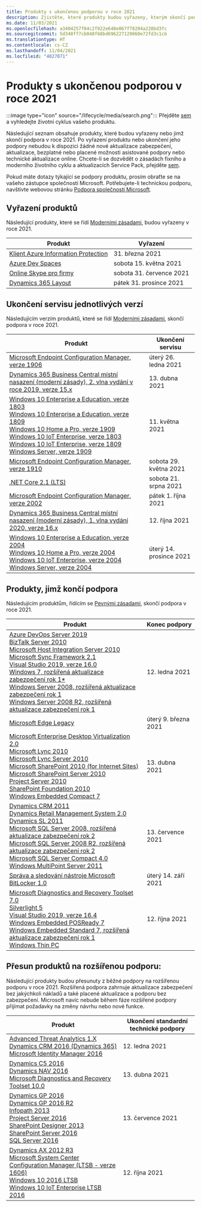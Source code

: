 ```yaml
---
title: Produkty s ukončenou podporou v roce 2021
description: Zjistěte, které produkty budou vyřazeny, kterým skončí podpora nebo přejdou z běžné na rozšířenou podporu v roce 2021.
ms.date: 11/03/2021
ms.openlocfilehash: a3404257f04c2f022e648e067f78204a220bd3fc
ms.sourcegitcommit: 5d340ff7cb048f68bd696227129860e72fd3c1cb
ms.translationtype: HT
ms.contentlocale: cs-CZ
ms.lasthandoff: 11/04/2021
ms.locfileid: "4027871"
---
```

# <a name="products-ending-support-in-2021"></a>Produkty s ukončenou podporou v roce 2021

:::image type="icon" source="/lifecycle/media/search.png":::
Přejděte [sem](/lifecycle/products/) a vyhledejte životní cyklus vašeho produktu.

Následující seznam obsahuje produkty, které budou vyřazeny nebo jimž skončí podpora v roce 2021. Po vyřazení produktu nebo ukončení jeho podpory nebudou k dispozici žádné nové aktualizace zabezpečení, aktualizace, bezplatné nebo placené možnosti asistované podpory nebo technické aktualizace online. Chcete-li se dozvědět o zásadách fixního a moderního životního cyklu a aktualizacích Service Pack, přejděte [sem](/lifecycle/overview/product-end-of-support-overview).

Pokud máte dotazy týkající se podpory produktu, prosím obraťte se na vašeho zástupce společnosti Microsoft. Potřebujete-li technickou podporu, navštivte webovou stránku [Podpora společnosti Microsoft](https://support.microsoft.com/contactus/?ws=support).

## <a name="product-retirements"></a>Vyřazení produktů

Následující produkty, které se řídí [Moderními zásadami](/lifecycle/policies/modern), budou vyřazeny v roce 2021.

| Produkt | Vyřazení |
| --- | --- |
| [Klient Azure Information Protection](/lifecycle/products/azure-information-protection-client?branch=live)<br> | 31. března 2021 |
| [Azure Dev Spaces](/lifecycle/products/azure-dev-spaces?branch=live)<br> | sobota 15. května 2021 |
| [Online Skype pro firmy](/lifecycle/products/skype-for-business-online?branch=live)<br> | sobota 31. července 2021 |
| [Dynamics 365 Layout](/lifecycle/products/dynamics-365-layout?branch=live)<br> | pátek 31. prosince 2021 |


## <a name="release-end-of-servicing"></a>Ukončení servisu jednotlivých verzí

Následujícím verzím produktů, které se řídí [Moderními zásadami](/lifecycle/policies/modern), skončí podpora v roce 2021.

| Produkt | Ukončení servisu |
| --- | --- |
| [Microsoft Endpoint Configuration Manager, verze 1906](/lifecycle/products/microsoft-endpoint-configuration-manager?branch=live)<br> | úterý 26. ledna 2021 |
| [Dynamics 365 Business Central místní nasazení (moderní zásady), 2. vlna vydání v roce 2019, verze 15.x](/lifecycle/products/dynamics-365-business-central-onpremises-modern-policy?branch=live)<br> | 13. dubna 2021 |
| [Windows 10 Enterprise a Education, verze 1803](/lifecycle/products/windows-10-enterprise-and-education?branch=live)<br>[Windows 10 Enterprise a Education, verze 1809](/lifecycle/products/windows-10-enterprise-and-education?branch=live)<br>[Windows 10 Home a Pro, verze 1909](/lifecycle/products/windows-10-home-and-pro?branch=live)<br>[Windows 10 IoT Enterprise, verze 1803](/lifecycle/products/windows-10-iot-enterprise?branch=live)<br>[Windows 10 IoT Enterprise, verze 1809](/lifecycle/products/windows-10-iot-enterprise?branch=live)<br>[Windows Server, verze 1909](/lifecycle/products/windows-server?branch=live)<br> | 11. května 2021 |
| [Microsoft Endpoint Configuration Manager, verze 1910](/lifecycle/products/microsoft-endpoint-configuration-manager?branch=live)<br> | sobota 29. května 2021 |
| [.NET Core 2.1 (LTS)](/lifecycle/products/microsoft-net-and-net-core?branch=live)<br> | sobota 21. srpna 2021 |
| [Microsoft Endpoint Configuration Manager, verze 2002](/lifecycle/products/microsoft-endpoint-configuration-manager?branch=live)<br> | pátek 1. října 2021 |
| [Dynamics 365 Business Central místní nasazení (moderní zásady), 1. vlna vydání 2020, verze 16.x](/lifecycle/products/dynamics-365-business-central-onpremises-modern-policy?branch=live)<br> | 12. října 2021 |
| [Windows 10 Enterprise a Education, verze 2004](/lifecycle/products/windows-10-enterprise-and-education?branch=live)<br>[Windows 10 Home a Pro, verze 2004](/lifecycle/products/windows-10-home-and-pro?branch=live)<br>[Windows 10 IoT Enterprise, verze 2004](/lifecycle/products/windows-10-iot-enterprise?branch=live)<br>[Windows Server, verze 2004](/lifecycle/products/windows-server?branch=live)<br> | úterý 14. prosince 2021 |


## <a name="products-reaching-end-of-support"></a>Produkty, jimž končí podpora

Následujícím produktům, řídícím se [Pevnými zásadami](/lifecycle/policies/fixed), skončí podpora v roce 2021.

| Produkt | Konec podpory |
| --- | --- |
| [Azure DevOps Server 2019](/lifecycle/products/azure-devops-server-2019?branch=live)<br>[BizTalk Server 2010](/lifecycle/products/biztalk-server-2010?branch=live)<br>[Microsoft Host Integration Server 2010](/lifecycle/products/microsoft-host-integration-server-2010?branch=live)<br>[Microsoft Sync Framework 2.1](/lifecycle/products/microsoft-sync-framework-21?branch=live)<br>[Visual Studio 2019, verze 16.0](/lifecycle/products/visual-studio-2019?branch=live)<br>[Windows 7, rozšířená aktualizace zabezpečení rok 1*](/lifecycle/products/windows-7?branch=live)<br>[Windows Server 2008, rozšířená aktualizace zabezpečení rok 1](/lifecycle/products/windows-server-2008?branch=live)<br>[Windows Server 2008 R2, rozšířená aktualizace zabezpečení rok 1](/lifecycle/products/windows-server-2008-r2?branch=live)<br> | 12. ledna 2021 |
| [Microsoft Edge Legacy](/lifecycle/products/microsoft-edge-legacy?branch=live)<br> | úterý 9. března 2021 |
| [Microsoft Enterprise Desktop Virtualization 2.0](/lifecycle/products/microsoft-enterprise-desktop-virtualization-20?branch=live)<br>[Microsoft Lync 2010](/lifecycle/products/microsoft-lync-2010?branch=live)<br>[Microsoft Lync Server 2010](/lifecycle/products/microsoft-lync-server-2010?branch=live)<br>[Microsoft SharePoint 2010 (for Internet Sites)](/lifecycle/products/microsoft-sharepoint-2010?branch=live)<br>[Microsoft SharePoint Server 2010](/lifecycle/products/microsoft-sharepoint-server-2010?branch=live)<br>[Project Server 2010](/lifecycle/products/project-server-2010?branch=live)<br>[SharePoint Foundation 2010](/lifecycle/products/sharepoint-foundation-2010?branch=live)<br>[Windows Embedded Compact 7](/lifecycle/products/windows-embedded-compact-7?branch=live)<br> | 13. dubna 2021 |
| [Dynamics CRM 2011](/lifecycle/products/dynamics-crm-2011?branch=live)<br>[Dynamics Retail Management System 2.0](/lifecycle/products/dynamics-retail-management-system-20?branch=live)<br>[Dynamics SL 2011](/lifecycle/products/dynamics-sl-2011?branch=live)<br>[Microsoft SQL Server 2008, rozšířená aktualizace zabezpečení rok 2](/lifecycle/products/microsoft-sql-server-2008?branch=live)<br>[Microsoft SQL Server 2008 R2, rozšířená aktualizace zabezpečení rok 2](/lifecycle/products/microsoft-sql-server-2008-r2?branch=live)<br>[Microsoft SQL Server Compact 4.0](/lifecycle/products/microsoft-sql-server-compact-40?branch=live)<br>[Windows MultiPoint Server 2011](/lifecycle/products/windows-multipoint-server-2011?branch=live)<br> | 13. července 2021 |
| [Správa a sledování nástroje Microsoft BitLocker 1.0](/lifecycle/products/microsoft-bitlocker-administration-and-monitoring-10?branch=live)<br> | úterý 14. září 2021 |
| [Microsoft Diagnostics and Recovery Toolset 7.0](/lifecycle/products/microsoft-diagnostics-and-recovery-toolset-70?branch=live)<br>[Silverlight 5](/lifecycle/products/silverlight-5?branch=live)<br>[Visual Studio 2019, verze 16.4](/lifecycle/products/visual-studio-2019?branch=live)<br>[Windows Embedded POSReady 7](/lifecycle/products/windows-embedded-posready-7?branch=live)<br>[Windows Embedded Standard 7, rozšířená aktualizace zabezpečení rok 1](/lifecycle/products/windows-embedded-standard-7?branch=live)<br>[Windows Thin PC](/lifecycle/products/windows-thin-pc?branch=live)<br> | 12. října 2021 |


## <a name="products-moving-to-extended-support"></a>Přesun produktů na rozšířenou podporu:

Následující produkty budou přesunuty z běžné podpory na rozšířenou podporu v roce 2021. Rozšířená podpora zahrnuje aktualizace zabezpečení bez jakýchkoli nákladů a také placené aktualizace a podporu bez zabezpečení. Microsoft navíc nebude během fáze rozšířené podpory přijímat požadavky na změny návrhu nebo nové funkce.

| Produkt | Ukončení standardní technické podpory |
| --- | --- |
| [Advanced Threat Analytics 1.X](/lifecycle/products/advanced-threat-analytics-1x?branch=live)<br>[Dynamics CRM 2016 (Dynamics 365)](/lifecycle/products/dynamics-crm-2016-dynamics-365?branch=live)<br>[Microsoft Identity Manager 2016](/lifecycle/products/microsoft-identity-manager-2016?branch=live)<br> | 12. ledna 2021 |
| [Dynamics C5 2016](/lifecycle/products/dynamics-c5-2016?branch=live)<br>[Dynamics NAV 2016](/lifecycle/products/dynamics-nav-2016?branch=live)<br>[Microsoft Diagnostics and Recovery Toolset 10.0](/lifecycle/products/microsoft-diagnostics-and-recovery-toolset-100?branch=live)<br> | 13. dubna 2021 |
| [Dynamics GP 2016](/lifecycle/products/dynamics-gp-2016?branch=live)<br>[Dynamics GP 2016 R2](/lifecycle/products/dynamics-gp-2016-r2?branch=live)<br>[Infopath 2013](/lifecycle/products/infopath-2013?branch=live)<br>[Project Server 2016](/lifecycle/products/project-server-2016?branch=live)<br>[SharePoint Designer 2013](/lifecycle/products/sharepoint-designer-2013?branch=live)<br>[SharePoint Server 2016](/lifecycle/products/sharepoint-server-2016?branch=live)<br>[SQL Server 2016](/lifecycle/products/sql-server-2016?branch=live)<br> | 13. července 2021 |
| [Dynamics AX 2012 R3](/lifecycle/products/dynamics-ax-2012-r3?branch=live)<br>[Microsoft System Center Configuration Manager (LTSB - verze 1606)](/lifecycle/products/microsoft-system-center-configuration-manager-ltsb-version-1606?branch=live)<br>[Windows 10 2016 LTSB](/lifecycle/products/windows-10-2016-ltsb?branch=live)<br>[Windows 10 IoT Enterprise LTSB 2016](/lifecycle/products/windows-10-iot-enterprise-ltsb-2016?branch=live)<br> | 12. října 2021 |

